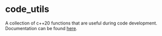 # code_utils
A collection of c++20 functions that are useful during code development. Documentation can be found [here](https://gdadunashvili.github.io/code_utils/index.html).

